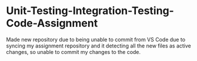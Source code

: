 # Unit-Testing-Integration-Testing-Code-Assignment

Made new repository due to being unable to commit from VS Code due to syncing my assignment repository and it detecting all the new files as active changes, 
so unable to commit my changes to the code.
